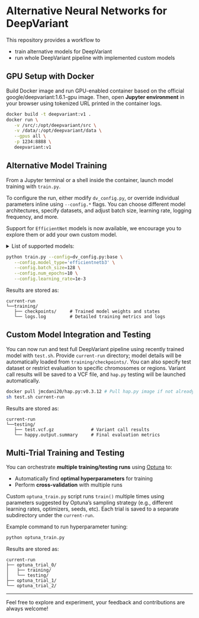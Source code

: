 # Alternative Neural Networks for DeepVariant

This repository provides a workflow to 
- train alternative models for DeepVariant
- run whole DeepVariant pipeline with implemented custom models

## GPU Setup with Docker

Build Docker image and run GPU-enabled container based on the official google/deepvariant:1.6.1-gpu image. Then, open **Jupyter environment** in your browser using tokenized URL printed in the container logs.

```bash
docker build -t deepvariant:v1 .
docker run \
   -v /src/:/opt/deepvariant/src \
   -v /data/:/opt/deepvariant/data \
   --gpus all \
   -p 1234:8888 \
   deepvariant:v1
```

## Alternative Model Training

From a Jupyter terminal or a shell inside the container, launch model training with `train.py`.

To configure the run, either modify `dv_config.py`, or override individual parameters inline using `--config.*` flags. You can choose different model architectures, specify datasets, and adjust batch size, learning rate, logging frequency, and more.

Support for `EfficientNet` models is now available, we encourage you to explore them or add your own custom model.
<details>
<summary>List of supported models:</summary>

| Model           | model_type           |
|-----------------|---------------------|
| EfficientNet-B0  | 'efficientnetb0'    |
| EfficientNet-B1  | 'efficientnetb1'    |
| EfficientNet-B2  | 'efficientnetb2'    |
| EfficientNet-B3  | 'efficientnetb3'    |
| EfficientNet-B4  | 'efficientnetb4'    |
| EfficientNet-B5  | 'efficientnetb5'    |
| EfficientNet-B6  | 'efficientnetb6'    |
| EfficientNet-B7  | 'efficientnetb7'    |

</details>

```bash
python train.py --config=dv_config.py:base \
   --config.model_type='efficientnetb3' \
   --config.batch_size=128 \
   --config.num_epochs=10 \
   --config.learning_rate=1e-3
```
Results are stored as:

```
current-run
└──training/
   ├── checkpoints/     # Trained model weights and states
   └── logs.log         # Detailed training metrics and logs
```

## Custom Model Integration and Testing

You can now run and test full DeepVariant pipeline using recently trained model with `test.sh`. Provide `current-run` directory; model details will be automatically loaded from `training/checkpoints/`. 
You can also specify test dataset or restrict evaluation to specific chromosomes or regions. Variant call results will be saved to a VCF file, and `hap.py` testing will be launched automatically. 

```bash
docker pull jmcdani20/hap.py:v0.3.12 # Pull hap.py image if not already available
sh test.sh current-run
```

Results are stored as:

```
current-run
└──testing/
   ├── test.vcf.gz              # Variant call results
   └── happy.output.summary     # Final evaluation metrics
```

## Multi-Trial Training and Testing

You can orchestrate **multiple training/testing runs** using [Optuna](https://optuna.org/) to:
- Automatically find **optimal hyperparameters** for training
- Perform **cross-validation** with multiple runs

Custom `optuna_train.py` script runs `train()` multiple times using parameters suggested by Optuna’s sampling strategy (e.g., different learning rates, optimizers, seeds, etc). Each trial is saved to a separate subdirectory under the `current-run`.

Example command to run hyperparameter tuning:
```bash
python optuna_train.py
```
Results are stored as:
```
current-run
├── optuna_trial_0/
│   ├── training/
│   └── testing/
├── optuna_trial_1/
└── optuna_trial_2/
```   
----
Feel free to explore and experiment, your feedback and contributions are always welcome!